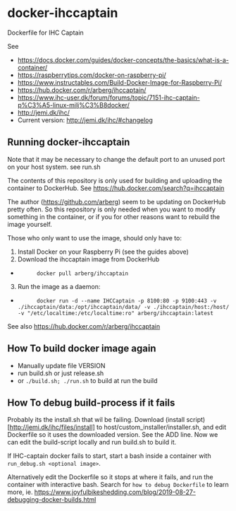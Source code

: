 # docker-ihccaptain
Dockerfile for IHC Captain

See 
* https://docs.docker.com/guides/docker-concepts/the-basics/what-is-a-container/
* https://raspberrytips.com/docker-on-raspberry-pi/
* https://www.instructables.com/Build-Docker-Image-for-Raspberry-Pi/
* https://hub.docker.com/r/arberg/ihccaptain/
* https://www.ihc-user.dk/forum/forums/topic/7151-ihc-captain-p%C3%A5-linux-milj%C3%B8docker/
* http://jemi.dk/ihc/
* Current version: http://jemi.dk/ihc/#changelog

## Running docker-ihccaptain

Note that it may be necessary to change the default port to an unused port on your host system. see run.sh

The contents of this repository is only used for building and uploading the container to DockerHub. See https://hub.docker.com/search?q=ihccaptain

The author (https://github.com/arberg) seem to be updating on DockerHub pretty often. So this repository is only needed when you want to modify something in the container, or if you for other reasons want to rebuild the image yourself.

Those who only want to use the image, should only have to:
1. Install Docker on your Raspberry Pi (see the guides above)
2. Download the ihccaptain image from DockerHub
*           docker pull arberg/ihccaptain
3. Run the image as a daemon:
*           docker run -d --name IHCCaptain -p 8100:80 -p 9100:443 -v ./ihccaptain/data:/opt/ihccaptain/data/ -v ./ihccaptain/host:/host/ -v "/etc/localtime:/etc/localtime:ro" arberg/ihccaptain:latest

See also https://hub.docker.com/r/arberg/ihccaptain

## How To build docker image again

* Manually update file VERSION
* run build.sh or just release.sh
* or `./build.sh; ./run.sh` to build at run the build

## How To debug build-process if it fails

Probably its the install.sh that wil be failing. Download (install script)[http://jemi.dk/ihc/files/install] to host/custom_installer/installer.sh, and edit Dockerfile so it uses the downloaded version. See the ADD line. Now we can edit the build-script locally and run build.sh to build it.

If IHC-captain docker fails to start, start a bash inside a container with `run_debug.sh <optional image>`.

Alternatively edit the Dockerfile so it stops at where it fails, and run the container with interactive bash. Search for `how to debug Dockerfile` to learn more, ie. https://www.joyfulbikeshedding.com/blog/2019-08-27-debugging-docker-builds.html
